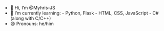 - 👋 Hi, I’m @Myhris-JS
- 🌱 I’m currently learning:
      - Python, Flask
      - HTML, CSS, JavaScript
      - C# (along with C/C++)
- 😄 Pronouns: he/him

<!---
Myhris-JS/Myhris-JS is a ✨ special ✨ repository because its `README.md` (this file) appears on your GitHub profile.
You can click the Preview link to take a look at your changes.
--->
